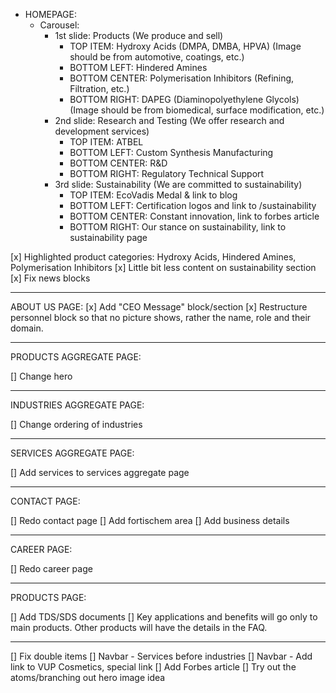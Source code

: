 - HOMEPAGE:
  - Carousel:
    - 1st slide: Products (We produce and sell)
      - TOP ITEM: Hydroxy Acids (DMPA, DMBA, HPVA) (Image should be from automotive, coatings, etc.)
      - BOTTOM LEFT: Hindered Amines
      - BOTTOM CENTER: Polymerisation Inhibitors (Refining, Filtration, etc.)
      - BOTTOM RIGHT: DAPEG (Diaminopolyethylene Glycols) (Image should be from biomedical, surface modification, etc.)
    - 2nd slide: Research and Testing (We offer research and development services)
      - TOP ITEM: ATBEL
      - BOTTOM LEFT: Custom Synthesis Manufacturing
      - BOTTOM CENTER: R&D
      - BOTTOM RIGHT: Regulatory Technical Support
    - 3rd slide: Sustainability (We are committed to sustainability)
      - TOP ITEM: EcoVadis Medal & link to blog
      - BOTTOM LEFT: Certification logos and link to /sustainability
      - BOTTOM CENTER: Constant innovation, link to forbes article
      - BOTTOM RIGHT: Our stance on sustainability, link to sustainability page

[x] Highlighted product categories: Hydroxy Acids, Hindered Amines, Polymerisation Inhibitors
[x] Little bit less content on sustainability section
[x] Fix news blocks

---

ABOUT US PAGE:
[x] Add "CEO Message" block/section
[x] Restructure personnel block so that no picture shows, rather the name, role and their domain.

---

PRODUCTS AGGREGATE PAGE:

[] Change hero

---

INDUSTRIES AGGREGATE PAGE:

[] Change ordering of industries

---

SERVICES AGGREGATE PAGE:

[] Add services to services aggregate page

---

CONTACT PAGE:

[] Redo contact page
[] Add fortischem area
[] Add business details

---

CAREER PAGE:

[] Redo career page

---

PRODUCTS PAGE:

[] Add TDS/SDS documents
[] Key applications and benefits will go only to main products. Other products will have the details in the FAQ.

---

[] Fix double items
[] Navbar - Services before industries
[] Navbar - Add link to VUP Cosmetics, special link
[] Add Forbes article
[] Try out the atoms/branching out hero image idea

